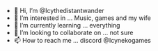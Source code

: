 - 👋 Hi, I’m @Icythedistantwander
- 👀 I’m interested in ... Music, games and my wife
- 🌱 I’m currently learning ... everything 
- 💞️ I’m looking to collaborate on ... not sure
- 📫 How to reach me ... discord @Icynekogames

<!---
Icythedistantwander/Icythedistantwander is a ✨ special ✨ repository because its `README.md` (this file) appears on your GitHub profile.
You can click the Preview link to take a look at your changes.
--->
